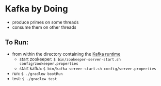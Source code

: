 # Kafka by Doing
- produce primes on some threads
- consume them on other threads

## To Run:
- from within the directory containing the [Kafka runtime](https://kafka.apache.org/downloads)
  - start zookeeper: `$ bin/zookeeper-server-start.sh config/zookeeper.properties`
  - start kafka:     `$ bin/kafka-server-start.sh config/server.properties`
- run: `$ ./gradlew bootRun`
- test: `$ ./gradlew test`
